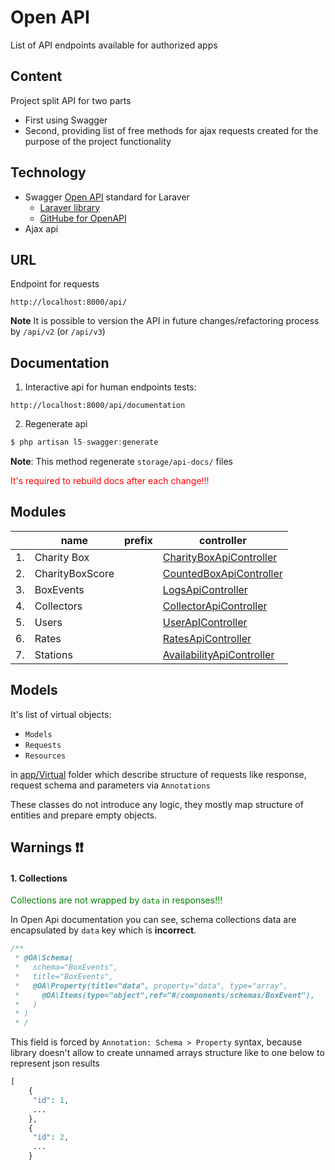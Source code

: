 # Open API 
List of API endpoints available for authorized apps

## Content
Project split API for two parts
- First using Swagger
- Second, providing list of free methods for ajax requests created for the purpose of the project functionality

## Technology
- Swagger [Open API](https://www.openapis.org/) standard for Laraver 
  - [Laraver library](https://github.com/DarkaOnLine/L5-Swagger)
  - [GitHube for OpenAPI](https://github.com/OAI/OpenAPI-Specification)
- Ajax api


## URL

Endpoint for requests

```
http://localhost:8000/api/
```

**Note** It is possible to version the API in future changes/refactoring process by `/api/v2` (or `/api/v3`)

## Documentation

1. Interactive api for human endpoints tests:
```
http://localhost:8000/api/documentation
```

2. Regenerate api 
```php
$ php artisan l5-swagger:generate
```
**Note**: This method regenerate `storage/api-docs/` files

<span style="color: red">It's required to rebuild docs after each change!!!</span>

## Modules

|    | name            | prefix | controller                                                                                |
|----|-----------------|--------|-------------------------------------------------------------------------------------------|
| 1. | Charity Box     |        | [CharityBoxApiController](../../app/Http/Controllers/Api/CharityBoxApiController.php)     |
| 2. | CharityBoxScore |        | [CountedBoxApiController](../../app/Http/Controllers/Api/CountedBoxApiController.php)     |
| 3. | BoxEvents       |        | [LogsApiController](../../app/Http/Controllers/Api/LogsApiController.php)                 |
| 4. | Collectors      |        | [CollectorApiController](../../app/Http/Controllers/Api/CollectorApiController.php)       |
| 5. | Users           |        | [UserApIController](../../app/Http/Controllers/Api/UserApIController.php)                 |
| 6. | Rates           |        | [RatesApiController](../../app/Http/Controllers/Api/RatesApiController.php)               |
| 7. | Stations        |        | [AvailabilityApiController](../../app/Http/Controllers/Api/AvailabilityApiController.php) |


## Models
It's list of virtual objects:
- `Models`
- `Requests`
- `Resources`

in [app/Virtual](../../app/Virtual) folder which describe structure of requests like response, request schema and parameters via `Annotations`

These classes do not introduce any logic, they mostly map structure of entities and prepare empty objects.

## Warnings ❗❗

#### 1. Collections

<span style="color: green">Collections are not wrapped by `data` in responses!!!</span>

In Open Api documentation you can see, schema collections data are encapsulated by `data` key which is **incorrect**.

```php
/**
 * @OA\Schema(
 *   schema="BoxEvents",
 *   title="BoxEvents",
 *   @OA\Property(title="data", property="data", type="array",
 *     @OA\Items(type="object",ref="#/components/schemas/BoxEvent"),
 *   )
 * )
 * /
```

This field is forced by `Annotation: Schema > Property` syntax, because library doesn't allow to create unnamed arrays structure like to one below to represent json results

```php
[
    { 
     "id": 1,
     ...
    },
    {
     "id": 2,
     ...
    }
```